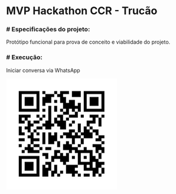 # MVP Hackathon CCR - Trucão

### # Especificações do projeto:
Protótipo funcional para prova de conceito e viabilidade do projeto.

### # Execução:
Iniciar conversa via WhatsApp


![Alt text](/whatsappqr.jpeg?raw=true "Acesso ao assistente pessoal")
